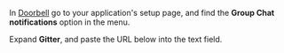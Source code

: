 In [Doorbell](https://doorbell.io) go to your application's setup page, and find the **Group Chat notifications** option in the menu.

Expand **Gitter**, and paste the URL below into the text field.
